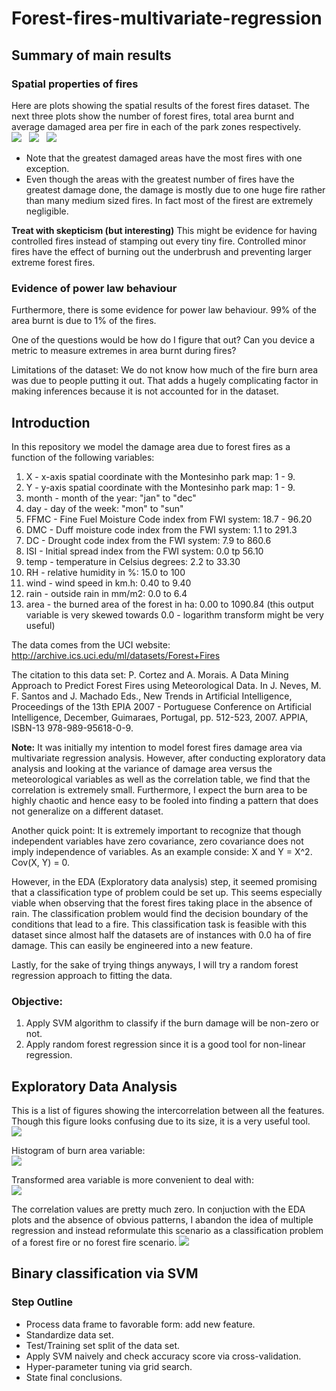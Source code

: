 Forest-fires-multivariate-regression
====================================

Summary of main results
-----------------------

### Spatial properties of fires
Here are plots showing the spatial results of the forest fires dataset. The next three plots show the number of forest fires, total area burnt and average damaged area per fire in each of the park zones respectively.  
![](https://github.com/FyzHsn/Forest-fires-multivariate-regression/blob/master/Figs/FireNumParkZone.png?raw=true)  
![](https://github.com/FyzHsn/Forest-fires-multivariate-regression/blob/master/Figs/FireAreaParkZone.png?raw=true)  
![](https://github.com/FyzHsn/Forest-fires-multivariate-regression/blob/master/Figs/FireDensityParkZone.png?raw=true)  
* Note that the greatest damaged areas have the most fires with one exception. 
* Even though the areas with the greatest number of fires have the greatest damage done, the damage is mostly due to one huge fire rather than many medium sized fires. In fact most of the firest are extremely negligible.

**Treat with skepticism (but interesting)** This might be evidence for having controlled fires instead of stamping out every tiny fire. Controlled minor fires have the effect of burning out the underbrush and preventing larger extreme forest fires.

### Evidence of power law behaviour
Furthermore, there is some evidence for power law behaviour. 99% of the area burnt is due to 1% of the fires.  

One of the questions would be how do I figure that out? Can you device a metric to measure extremes in area burnt during fires?

Limitations of the dataset: We do not know how much of the fire burn area was due to people putting it out. That adds a hugely complicating factor in making inferences because it is not accounted for in the dataset. 


Introduction
------------

In this repository we model the damage area due to forest fires as a function of the following variables:   
1. X - x-axis spatial coordinate with the Montesinho park map: 1 - 9.   
2. Y - y-axis spatial coordinate with the Montesinho park map: 1 - 9.   
3. month - month of the year: "jan" to "dec"  
4. day - day of the week: "mon" to "sun"  
5. FFMC - Fine Fuel Moisture Code index from FWI system: 18.7 - 96.20  
6. DMC - Duff moisture code index from the FWI system: 1.1 to 291.3  
7. DC - Drought code index from the FWI system: 7.9 to 860.6  
8. ISI - Initial spread index from the FWI system: 0.0 tp 56.10  
9. temp - temperature in Celsius degrees: 2.2 to 33.30  
10. RH - relative humidity in %: 15.0 to 100   
11. wind - wind speed in km.h: 0.40 to 9.40   
12. rain - outside rain in mm/m2: 0.0 to 6.4   
13. area - the burned area of the forest in ha: 0.00 to 1090.84 (this output variable is very skewed towards 0.0 - logarithm transform might be very useful)  

The data comes from the UCI website: 
    http://archive.ics.uci.edu/ml/datasets/Forest+Fires
    
The citation to this data set:
P. Cortez and A. Morais. A Data Mining Approach to Predict Forest Fires using Meteorological Data. 
In J. Neves, M. F. Santos and J. Machado Eds., New Trends in Artificial Intelligence, 
Proceedings of the 13th EPIA 2007 - Portuguese Conference on Artificial Intelligence, December, 
Guimaraes, Portugal, pp. 512-523, 2007. APPIA, ISBN-13 978-989-95618-0-9.

**Note:** It was initially my intention to model forest fires damage area via multivariate regression analysis. However, after conducting exploratory data analysis and looking at the variance of damage area versus the meteorological variables as well as the correlation table, we find that the correlation is extremely small. Furthermore, I expect the burn area to be highly chaotic and hence easy to be fooled into finding a pattern that does not generalize on a different dataset.

Another quick point: It is extremely important to recognize that though independent variables have zero covariance, zero covariance does not imply independence of variables. As an example conside: X and Y = X^2. Cov(X, Y) = 0. 

However, in the EDA (Exploratory data analysis) step, it seemed promising that a classification type of problem could be set up. This seems especially viable when observing that the forest fires taking place in the absence of rain. The classification problem would find the decision boundary of the conditions that lead to a fire. This classification task is feasible with this dataset since almost half the datasets are of instances with 0.0 ha of fire damage. This can easily be engineered into a new feature.

Lastly, for the sake of trying things anyways, I will try a random forest regression approach to fitting the data.

### Objective:
1. Apply SVM algorithm to classify if the burn damage will be non-zero or not.   
2. Apply random forest regression since it is a good tool for non-linear regression.   

Exploratory Data Analysis
-------------------------

This is a list of figures showing the intercorrelation between all the features. Though this figure looks confusing due to its size, it is a very useful tool.   
![](https://github.com/FyzHsn/Forest-fires-multivariate-regression/blob/master/Figs/ExploratoryFigures.png?raw=true)  

Histogram of burn area variable:   
![](https://github.com/FyzHsn/Forest-fires-multivariate-regression/blob/master/Figs/untransformed_area.png?raw=true)  

Transformed area variable is more convenient to deal with:   
![](https://github.com/FyzHsn/Forest-fires-multivariate-regression/blob/master/Figs/transformed_area.png?raw=true)  

The correlation values are pretty much zero. In conjuction with the EDA plots and the absence of obvious patterns, I abandon the idea of multiple regression and instead reformulate this scenario as a classification problem of a forest fire or no forest fire scenario.
![](https://github.com/FyzHsn/Forest-fires-multivariate-regression/blob/master/Figs/correlation_heat_map.png?raw=True)

Binary classification via SVM
-----------------------------

### Step Outline
* Process data frame to favorable form: add new feature.   
* Standardize data set.   
* Test/Training set split of the data set.   
* Apply SVM naively and check accuracy score via cross-validation.   
* Hyper-parameter tuning via grid search.  
* State final conclusions.   







